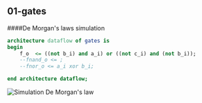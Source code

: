 ## 01-gates


####De Morgan's laws simulation

```vhdl
architecture dataflow of gates is
begin
    f_o  <= ((not b_i) and a_i) or ((not c_i) and (not b_i));
    --fnand_o <= ;
    --fnor_o <= a_i xor b_i;

end architecture dataflow;
```

![Simulation De Morgan's law](Images/.png)

[](https://www.edaplayground.com/x/7Xvg)